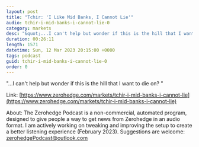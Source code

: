 ```yaml
---
layout: post
title: "Tchir: 'I Like Mid Banks, I Cannot Lie'"
audio: tchir-i-mid-banks-i-cannot-lie-0
category: markets
desc: "&quot;...I can't help but wonder if this is the hill that I want to die on? &quot;"
duration: 00:26:11
length: 1571
datetime: Sun, 12 Mar 2023 20:15:00 +0000
tags: podcast
guid: tchir-i-mid-banks-i-cannot-lie-0
order: 0
---
```

&quot;...I can't help but wonder if this is the hill that I want to die on? &quot;

Link: [https://www.zerohedge.com/markets/tchir-i-mid-banks-i-cannot-lie](https://www.zerohedge.com/markets/tchir-i-mid-banks-i-cannot-lie)

About: The Zerohedge Podcast is a non-commercial, automated program, designed to give people a way to get news from Zerohedge in an audio format.  I am actively working on tweaking and improving the setup to create a better listening experience (February 2023).  Suggestions are welcome: [zerohedgePodcast@outlook.com](mailto:zerohedgePodcast@outlook.com)